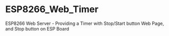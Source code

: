 # ESP8266_Web_Timer
ESP8266 Web Server - Providing a  Timer with Stop/Start button Web Page, and Stop button on ESP Board
